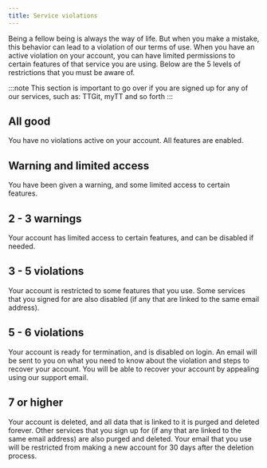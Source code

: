 ```yaml
---
title: Service violations
---
```

Being a fellow being is always the way of life. But when you make a mistake, this behavior can lead to a violation of our terms of use. When you have an active violation on your account, you can have limited permissions to certain features of that service you are using. Below are the 5 levels of restrictions that you must be aware of.

:::note
This section is important to go over if you are signed up for any of our services, such as: TTGit, myTT and so forth
:::

## All good
You have no violations active on your account. All features are enabled.

## Warning and limited access
You have been given a warning, and some limited access to certain features.

## 2 - 3 warnings
Your account has limited access to certain features, and can be disabled if needed.

## 3 - 5 violations
Your account is restricted to some features that you use. Some services that you signed for are also disabled (if any that are linked to the same email address).

## 5 - 6 violations
Your account is ready for termination, and is disabled on login. An email will be sent to you on what you need to know about the violation and steps to recover your account. You will be able to recover your account by appealing using our support email.

## 7 or higher
Your account is deleted, and all data that is linked to it is purged and deleted forever. Other services that you sign up for (if any that are linked to the same email address) are also purged and deleted. Your email that you use will be restricted from making a new account for 30 days after the deletion process.
